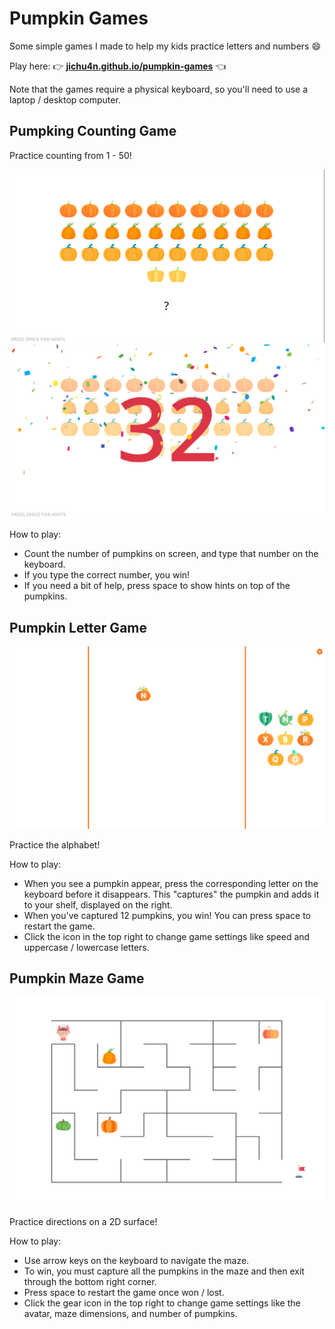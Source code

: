 # Pumpkin Games

Some simple games I made to help my kids practice letters and numbers 😄

Play here: 👉 [**jichu4n.github.io/pumpkin-games**](https://jichu4n.github.io/pumpkin-games/) 👈

Note that the games require a physical keyboard, so you'll need to use a laptop / desktop computer.

## Pumpking Counting Game

Practice counting from 1 - 50!

![Screenshot](./screenshots/counting-game-1.png)
![Screenshot](./screenshots/counting-game-2.png)

How to play:

- Count the number of pumpkins on screen, and type that number on the keyboard.
- If you type the correct number, you win!
- If you need a bit of help, press space to show hints on top of the pumpkins.

## Pumpkin Letter Game

![Screenshot](./screenshots/letter-game-1.png)

Practice the alphabet!

How to play:

- When you see a pumpkin appear, press the corresponding letter on the keyboard before it disappears. This "captures" the pumpkin and adds it to your shelf, displayed on the right.
- When you've captured 12 pumpkins, you win! You can press space to restart the game.
- Click the icon in the top right to change game settings like speed and uppercase / lowercase letters.

## Pumpkin Maze Game

![Screenshot](./screenshots/maze-game-1.png)

Practice directions on a 2D surface!

How to play:

- Use arrow keys on the keyboard to navigate the maze.
- To win, you must capture all the pumpkins in the maze and then exit through the bottom right corner.
- Press space to restart the game once won / lost.
- Click the gear icon in the top right to change game settings like the avatar, maze dimensions, and number of pumpkins.
